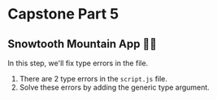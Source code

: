 # Capstone Part 5

## Snowtooth Mountain App 🌄🎿

In this step, we'll fix type errors in the file.

1. There are 2 type errors in the `script.js` file.
2. Solve these errors by adding the generic type argument.

